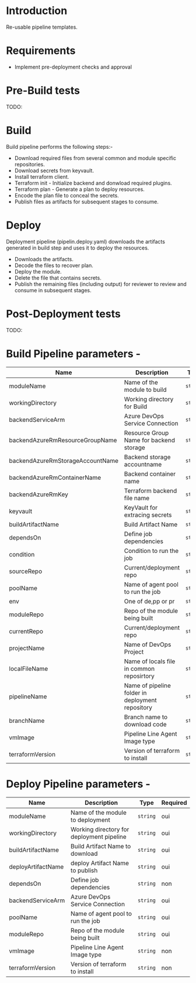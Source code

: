 # Introduction 
Re-usable pipeline templates.

# Requirements
- Implement pre-deployment checks and approval

# Pre-Build tests
TODO:

# Build
Build pipeline performs the following steps:-
- Download required files from several common and module specific repositories.
- Download secrets from keyvault.
- Install terraform client.
- Terraform init - Initialize backend and donwload required plugins.
- Terraform plan - Generate a plan to deploy resources.
- Encode the plan file to conceal the secrets.
- Publish files as artifacts for subsequent stages to consume.

# Deploy
Deployment pipeline (pipelin.deploy.yaml) downloads the artifacts generated in build step and uses it to deploy the resources.
- Downloads the artifacts.
- Decode the files to recover plan.
- Deploy the module.
- Delete the file that contains secrets.
- Publish the remaining files (including output) for reviewer to review and consume in subsequent stages.

# Post-Deployment tests
TODO: 

# Build Pipeline parameters -

| Name                              | Description                   | Type          | Required |
| --------------------------------- | ----------------------------- | ------------- | -------- |
| moduleName                        | Name of the module to build   | `string`      | oui      |
| workingDirectory                  | Working directory for Build   | `string`      | oui      |
| backendServiceArm                 | Azure DevOps Service Connection | `string`      | oui      |
| backendAzureRmResourceGroupName   | Resource Group Name for backend storage | `string`      | oui      |
| backendAzureRmStorageAccountName  | Backend storage accountname   | `string`      | oui      |
| backendAzureRmContainerName       | Backend container name        | `string` | oui      |
| backendAzureRmKey                 | Terraform backend file name   | `string`      | oui      |
| keyvault                          | KeyVault for extracing secrets| `string`      | oui      |
| buildArtifactName                 | Build Artifact Name           | `string`      | oui      |
| dependsOn                         | Define job dependencies       | `string`      | non      |
| condition                         | Condition to run the job      | `string`      | non      |
| sourceRepo                        | Current/deployment repo       | `string`      | oui      |
| poolName                          | Name of agent pool to run the job   | `string`      | oui      |
| env                               | One of de,pp or pr            | `string`      | oui      |
| moduleRepo                        | Repo of the module being built| `string`      | oui      |
| currentRepo                       | Current/deployment repo       | `string`      | oui      |
| projectName                       | Name of DevOps Project        | `string`      | oui      |
| localFileName                     | Name of locals file in common reposirtory        | `string` | non      |
| pipelineName                      | Name of pipeline folder in deployment repository | `string`      | oui      |
| branchName                        | Branch name to download code  | `string`      | oui      |
| vmImage                           | Pipeline Line Agent Image type| `string`      | non      |
| terraformVersion                  | Version of terraform to install | `string`    | non      |

# Deploy Pipeline parameters -

| Name                              | Description                   | Type          | Required |
| --------------------------------- | ----------------------------- | ------------- | -------- |
| moduleName                        | Name of the module to deployment  | `string`      | oui      |
| workingDirectory                  | Working directory for deployment pipeline  | `string`      | oui      |
| buildArtifactName                 | Build Artifact Name to download | `string`      | oui      |
| deployArtifactName                | deploy Artifact Name to publish | `string`      | oui      |
| dependsOn                         | Define job dependencies       | `string`      | non      |
| backendServiceArm                 | Azure DevOps Service Connection | `string`      | oui      |
| poolName                          | Name of agent pool to run the job   | `string`      | oui      |
| moduleRepo                        | Repo of the module being built| `string`      | oui      |
| vmImage                           | Pipeline Line Agent Image type| `string`      | non      |
| terraformVersion                  | Version of terraform to install | `string`    | non      |